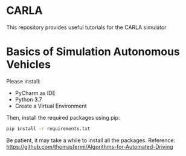 # CARLA
This repository provides useful tutorials for the CARLA simulator

# Basics of Simulation Autonomous Vehicles

Please install:
- PyCharm as IDE
- Python 3.7
- Create a Virtual Environment

Then, install the required packages using pip:
```bash
pip install -r requirements.txt
```
Be patient, it may take a while to install all the packages.
Reference: https://github.com/thomasfermi/Algorithms-for-Automated-Driving
